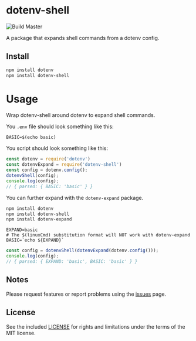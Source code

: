 # dotenv-shell

![Build Master](https://github.com/miguel-a-calles-mba/dotenv-shell/workflows/Build%20Master/badge.svg)

A package that expands shell commands from a dotenv config.

## Install

```sh
npm install dotenv
npm install dotenv-shell
```

# Usage

Wrap dotenv-shell around dotenv to expand shell commands.

You `.env` file should look something like this:

```text
BASIC=$(echo basic)
```

You script should look something like this:

```js
const dotenv = require('dotenv')
const dotenvExpand = require('dotenv-shell')
const config = dotenv.config();
dotenvShell(config);
console.log(config);
// { parsed: { BASIC: 'basic' } }
```

You can further expand with the `dotenv-expand` package.

```sh
npm install dotenv
npm install dotenv-shell
npm install dotenv-expand
```

```text
EXPAND=basic
# The $(linuxCmd) substitution format will NOT work with dotenv-expand
BASIC=`echo ${EXPAND}`
```

```js
const config = dotenvShell(dotenvExpand(dotenv.config()));
console.log(config);
// { parsed: { EXPAND: 'basic', BASIC: 'basic' } }
```

## Notes

Please request features or report problems using the [issues](https://github.com/miguel-a-calles-mba/dotenv-shell/issues) page.

## License

See the included [LICENSE](LICENSE) for rights and limitations under the terms of the MIT license.
